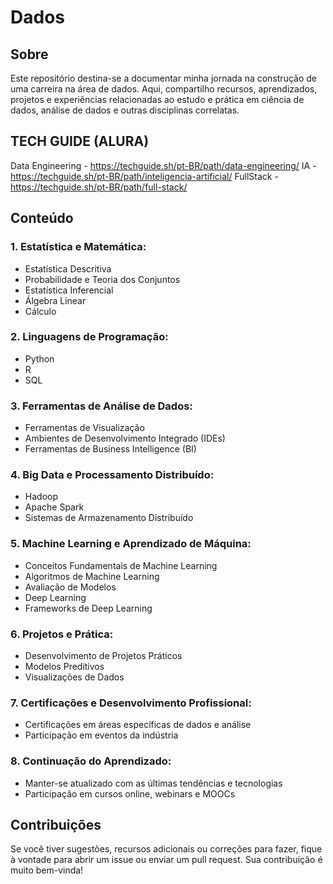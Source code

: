 # Dados

## Sobre
Este repositório destina-se a documentar minha jornada na construção de uma carreira na área de dados. Aqui, compartilho recursos, aprendizados, projetos e experiências relacionadas ao estudo e prática em ciência de dados, análise de dados e outras disciplinas correlatas.

## TECH GUIDE (ALURA)
Data Engineering - https://techguide.sh/pt-BR/path/data-engineering/
IA - https://techguide.sh/pt-BR/path/inteligencia-artificial/
FullStack - https://techguide.sh/pt-BR/path/full-stack/

## Conteúdo
### 1. Estatística e Matemática:
   - Estatística Descritiva
   - Probabilidade e Teoria dos Conjuntos
   - Estatística Inferencial
   - Álgebra Linear
   - Cálculo

### 2. Linguagens de Programação:
   - Python
   - R
   - SQL

### 3. Ferramentas de Análise de Dados:
   - Ferramentas de Visualização
   - Ambientes de Desenvolvimento Integrado (IDEs)
   - Ferramentas de Business Intelligence (BI)

### 4. Big Data e Processamento Distribuído:
   - Hadoop
   - Apache Spark
   - Sistemas de Armazenamento Distribuído

### 5. Machine Learning e Aprendizado de Máquina:
   - Conceitos Fundamentais de Machine Learning
   - Algoritmos de Machine Learning
   - Avaliação de Modelos
   - Deep Learning
   - Frameworks de Deep Learning

### 6. Projetos e Prática:
   - Desenvolvimento de Projetos Práticos
   - Modelos Preditivos
   - Visualizações de Dados

### 7. Certificações e Desenvolvimento Profissional:
   - Certificações em áreas específicas de dados e análise
   - Participação em eventos da indústria

### 8. Continuação do Aprendizado:
   - Manter-se atualizado com as últimas tendências e tecnologias
   - Participação em cursos online, webinars e MOOCs

## Contribuições
Se você tiver sugestões, recursos adicionais ou correções para fazer, fique à vontade para abrir um issue ou enviar um pull request. Sua contribuição é muito bem-vinda!
